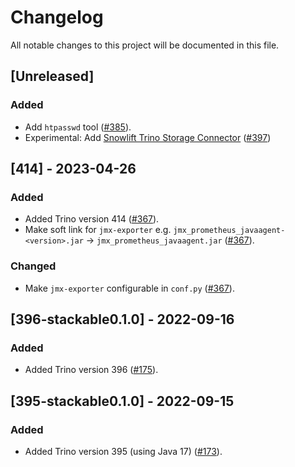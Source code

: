 # Changelog

All notable changes to this project will be documented in this file.

## [Unreleased]

### Added

- Add `htpasswd` tool ([#385]).
- Experimental: Add [Snowlift Trino Storage Connector](https://github.com/snowlift/trino-storage) ([#397])

[#385]: https://github.com/stackabletech/docker-images/pull/385
[#397]: https://github.com/stackabletech/docker-images/pull/397

## [414] - 2023-04-26

### Added

- Added Trino version 414 ([#367]).
- Make soft link for `jmx-exporter` e.g. `jmx_prometheus_javaagent-<version>.jar` -> `jmx_prometheus_javaagent.jar` ([#367]).

### Changed

- Make `jmx-exporter` configurable in `conf.py` ([#367]).

[#367]: https://github.com/stackabletech/docker-images/pull/367

## [396-stackable0.1.0] - 2022-09-16

### Added

- Added Trino version 396 ([#175]).

[#175]: https://github.com/stackabletech/docker-images/pull/175

## [395-stackable0.1.0] - 2022-09-15

### Added

- Added Trino version 395 (using Java 17) ([#173]).

[#173]: https://github.com/stackabletech/docker-images/pull/173
